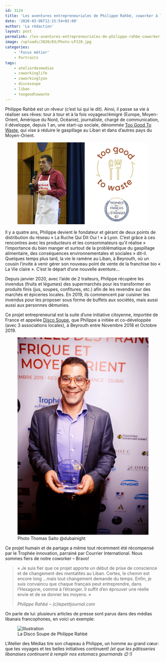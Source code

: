 ```yaml
---
id: 3124
title: 'Les aventures entrepreneuriales de Philippe Rahbé, coworker à l&rsquo;Atelier Des Médias.'
date: '2020-03-06T12:15:54+02:00'
author: 'La rédaction'
layout: post
permalink: /les-aventures-entrepreneuriales-de-philippe-rahbe-coworker-a-latelier-des-medias/
image: /uploads/2020/03/Photo-LPJ28.jpg
categories:
    - 'Focus métier'
    - Portraits
tags:
    - atelierdesmedias
    - coworkinglife
    - coworkinglyon
    - discosoupe
    - liban
    - toogoodtowaste
---
```


Philippe Rahbé est un rêveur (c’est lui qui le dit). Ainsi, il passe sa vie à réaliser ses rêves: tour à tour et à la fois voyageur/émigré (Europe, Moyen-Orient, Amérique du Nord, Océanie), journaliste, chargé de communication, il développe, depuis 1 an, une start-up sociale, dénommée [Too Good To Waste](http://s.bl-1.com/h/cMJopW5n?url=https://tgtw.me/), qui vise à réduire le gaspillage au Liban et dans d’autres pays du Moyen-Orient.

<figure class="wp-block-image"><img src="/uploads/2020/03/Photo-LPJ28.jpg" alt="Illustration"></figure>

Il y a quatre ans, Philippe devient le fondateur et gérant de deux points de distribution du réseau « La Ruche Qui Dit Oui ! » à Lyon. C’est grâce à ces rencontres avec les producteurs et les consommateurs qu’il réalise » l’importance du bien manger et surtout de la problématique du gaspillage alimentaire, des conséquences environnementales et sociales » dit-il. Quelques temps plus tard, la vie le ramène au Liban, à Beyrouth, où un cousin l’invite à venir gérer son nouveau point de vente de la franchise bio « La Vie claire ». C’est le départ d’une nouvelle aventure…

Depuis janvier 2020, avec l’aide de 2 traiteurs, Philippe récupère les invendus (fruits et légumes) des supermarchés pour les transformer en produits finis (jus, soupes, confitures, etc.) afin de les revendre sur des marchés et épiceries locales. En 2019, ils commencent par cuisiner les invendus pour les proposer sous forme de buffets aux sociétés, mais aussi aussi aux personnes démunies.

Ce projet entrepreneurial est la suite d’une initiative citoyenne, importée de France et appelée [Disco Soupe](http://s.bl-1.com/h/cMJoqbVp?url=http://discosoupe.org), que Philippe a initiée et co-développée (avec 3 associations locales), à Beyrouth entre Novembre 2018 et Octobre 2019.

<figure class="wp-block-image"><img src="/uploads/2020/03/H7A0556-1280-72dpi.jpg" alt="Illustration"><figcaption> Photo Thomas Saito @dubainight   
 <https://lepetitjournal.com/dubai/philippe-rahbe-laureat-du-trophee-innovation-269451> </figcaption></figure>

Ce projet humain et de partage a même tout récemment été récompensé par le Trophée innovation, parrainé par Courrier International. Nous sommes fiers de notre coworker – Bravo!

> « Je suis fier que ce projet apporte un début de prise de conscience et de changement des mentalités au Liban. Certes, le chemin est encore long …mais tout changement demande du temps. Enfin, je suis convaincu que chaque français peut entreprendre, dans l’Hexagone, comme à l’étranger. Il suffit d’en éprouver une réelle envie et de se donner les moyens. «
> 
> <cite>Philippe Rahbé – (c)lepetitjournal.com</cite>

On parle de lui: plusieurs articles de presse sont parus dans des médias libanais francophones, en voici un exemple:

<figure class="wp-block-image"><img src="/uploads/2020/03/IMG-20200220-WA0000-686x1024.jpg" alt="Illustration"><figcaption>La Disco Soupe de Philippe Rahbé</figcaption></figure>

L’Atelier des Médias tire son chapeau à Philippe, un homme au grand cœur: que tes voyages et tes belles initiatives continuent! *(et que les pâtisseries libanaises continuent à remplir nos estomacs gourmands 😉 !)*